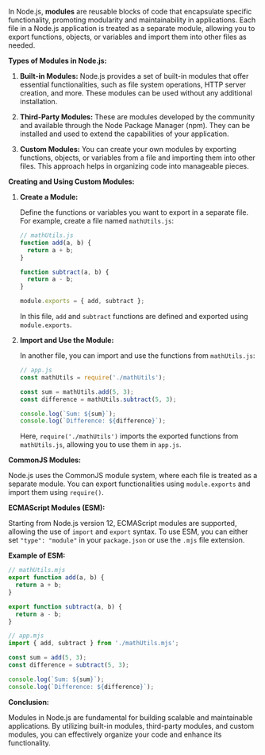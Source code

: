 In Node.js, **modules** are reusable blocks of code that encapsulate specific functionality, promoting modularity and maintainability in applications. Each file in a Node.js application is treated as a separate module, allowing you to export functions, objects, or variables and import them into other files as needed.

**Types of Modules in Node.js:**

1. **Built-in Modules:** Node.js provides a set of built-in modules that offer essential functionalities, such as file system operations, HTTP server creation, and more. These modules can be used without any additional installation. 

2. **Third-Party Modules:** These are modules developed by the community and available through the Node Package Manager (npm). They can be installed and used to extend the capabilities of your application.

3. **Custom Modules:** You can create your own modules by exporting functions, objects, or variables from a file and importing them into other files. This approach helps in organizing code into manageable pieces. 

**Creating and Using Custom Modules:**

1. **Create a Module:**

   Define the functions or variables you want to export in a separate file. For example, create a file named `mathUtils.js`:

   ```javascript
   // mathUtils.js
   function add(a, b) {
     return a + b;
   }

   function subtract(a, b) {
     return a - b;
   }

   module.exports = { add, subtract };
   ```

   In this file, `add` and `subtract` functions are defined and exported using `module.exports`.

2. **Import and Use the Module:**

   In another file, you can import and use the functions from `mathUtils.js`:

   ```javascript
   // app.js
   const mathUtils = require('./mathUtils');

   const sum = mathUtils.add(5, 3);
   const difference = mathUtils.subtract(5, 3);

   console.log(`Sum: ${sum}`);
   console.log(`Difference: ${difference}`);
   ```

   Here, `require('./mathUtils')` imports the exported functions from `mathUtils.js`, allowing you to use them in `app.js`.

**CommonJS Modules:**

Node.js uses the CommonJS module system, where each file is treated as a separate module. You can export functionalities using `module.exports` and import them using `require()`. 

**ECMAScript Modules (ESM):**

Starting from Node.js version 12, ECMAScript modules are supported, allowing the use of `import` and `export` syntax. To use ESM, you can either set `"type": "module"` in your `package.json` or use the `.mjs` file extension. 

**Example of ESM:**

```javascript
// mathUtils.mjs
export function add(a, b) {
  return a + b;
}

export function subtract(a, b) {
  return a - b;
}
```

```javascript
// app.mjs
import { add, subtract } from './mathUtils.mjs';

const sum = add(5, 3);
const difference = subtract(5, 3);

console.log(`Sum: ${sum}`);
console.log(`Difference: ${difference}`);
```

**Conclusion:**

Modules in Node.js are fundamental for building scalable and maintainable applications. By utilizing built-in modules, third-party modules, and custom modules, you can effectively organize your code and enhance its functionality.
